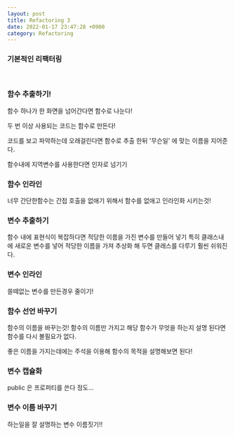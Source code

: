```yaml
---
layout: post
title: Refactoring 3
date: 2022-01-17 23:47:28 +0900
category: Refactoring
---
```

### 기본적인 리팩터링

<br>

### 함수 추출하기!

함수 하나가 한 화면을 넘어간다면 함수로 나눈다!

두 번 이상 사용되는 코드는 함수로 만든다!

코드를 보고 파악하는데 오래걸린다면 함수로 추출 한뒤 '무슨일' 에 맞는 이름을 지어준다.



함수내에 지역변수를 사용한다면 인자로 넘기기 


### 함수 인라인

너무 간단한함수는 간접 호출을 없애기 위해서 함수를 없애고 인라인화 시키는것!


### 변수 추출하기

함수 내에 표현식이 복잡하다면 적당한 이름을 가진 변수를 만들어 넣기
특히 클래스내에 새로운 변수를 넣어 적당한 이름을 가져 추상화 해 두면 클래스를 다루기 훨씬 쉬워진다.

### 변수 인라인

쓸떼없는 변수를 만든경우 줄이기!

### 함수 선언 바꾸기

함수의 이름을 바꾸는것! 
함수의 이름만 가지고 해당 함수가 무엇을 하는지 설명 된다면 함수를 다시 볼필요가 없다.

좋은 이름을 가지는데에는 주석을 이용해 함수의 목적을 설명해보면 된다!

### 변수 캡슐화

public 은 프로퍼티를 쓴다 정도...

### 변수 이름 바꾸기

하는일을 잘 설명하는 변수 이름짓기!!

